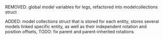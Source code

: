 

REMOVED: global model variables for legs, refactored into modelcollections struct

ADDED: model collections struct that is stored for each entity, stores several models linked
      specific entity, as well as their independent rotation and position offsets,
      TODO: fix parent and parent-inherited rotations
    
